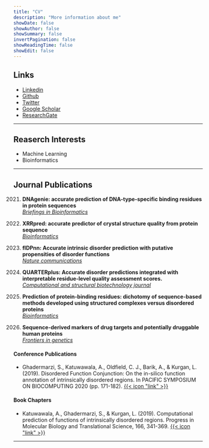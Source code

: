 ```yaml
---
title: "CV"
description: "More information about me"
showDate: false
showAuthor: false
showSummary: false
invertPagination: false
showReadingTime: false
showEdit: false
---
```

## Links

- [Linkedin](https://www.linkedin.com/in/sina-ghadermarzi/)
- [Github](https://github.com/sinaghadermarzi)
- [Twitter](https://twitter.com/GhadermarziSina)
- [Google Scholar](https://scholar.google.com/citations?user=AcpzHc8AAAAJ&hl=en)
- [ResearchGate](https://www.researchgate.net/profile/Sina-Ghadermarzi-2)

---
## Reaserch Interests
- Machine Learning 
- Bioinformatics

---
## Journal Publications 

2021. **DNAgenie: accurate prediction of DNA-type-specific binding residues in protein sequences**
<br>[_Briefings in Bioinformatics_](https://doi.org/10.1093/bib/bbab336)


2021. **XRRpred: accurate predictor of crystal structure quality from protein sequence**
<br>[_Bioinformatics_](https://doi.org/10.1093/bioinformatics/btab509)


2021. **flDPnn: Accurate intrinsic disorder prediction with putative propensities of disorder functions**
<br>[_Nature communications_](https://doi.org/10.1038/s41467-021-24773-7)


2021. **QUARTERplus: Accurate disorder predictions integrated with interpretable residue-level quality assessment scores.**
<br>[_Computational and structural biotechnology journal_](https://doi.org/10.1016/j.csbj.2021.04.066)

2020. **Prediction of protein-binding residues: dichotomy of sequence-based methods developed using structured complexes versus disordered proteins**
<br>[_Bioinformatics_](https://doi.org/10.1093/bioinformatics/btaa573)

2019. **Sequence-derived markers of drug targets and potentially druggable human proteins**
<br>[_Frontiers in genetics_](https://doi.org/10.3389/fgene.2019.01075)


#### Conference Publications
- Ghadermarzi, S., Katuwawala, A., Oldfield, C. J., Barik, A., & Kurgan, L. (2019). Disordered Function Conjunction: On the in-silico function annotation of intrinsically disordered regions. In PACIFIC SYMPOSIUM ON BIOCOMPUTING 2020 (pp. 171-182).  [{{< icon "link" >}} ](https://doi.org/10.1142/9789811215636_0016)

#### Book Chapters
- Katuwawala, A., Ghadermarzi, S., & Kurgan, L. (2019). Computational prediction of functions of intrinsically disordered regions. Progress in Molecular Biology and Translational Science, 166, 341-369.  [{{< icon "link" >}} ](https://doi.org/10.1016/bs.pmbts.2019.04.006)





---

